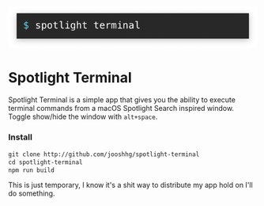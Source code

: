 ![Spotlight Terminal](https://github.com/jooshhg/spotlight-terminal/raw/master/assets/spotlight%20terminal.png)

# Spotlight Terminal
Spotlight Terminal is a simple app that gives you the ability to execute terminal commands from a macOS Spotlight Search inspired window. Toggle show/hide the window with `alt+space`.

### Install
```
git clone http://github.com/jooshhg/spotlight-terminal
cd spotlight-terminal
npm run build
```
This is just temporary, I know it's a shit way to distribute my app hold on I'll do something.
